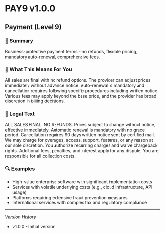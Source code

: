 # PAY9 v1.0.0

## Payment (Level 9)

### 📌 Summary
Business-protective payment terms - no refunds, flexible pricing, mandatory auto-renewal, comprehensive fees.

### 👤 What This Means For You
All sales are final with no refund options. The provider can adjust prices immediately without advance notice. Auto-renewal is mandatory and cancellation requires following specific procedures including written notice. Various fees may apply beyond the base price, and the provider has broad discretion in billing decisions.

### 📜 Legal Text
ALL SALES FINAL. NO REFUNDS. Prices subject to change without notice, effective immediately. Automatic renewal is mandatory with no grace period. Cancellation requires 90 days written notice sent by certified mail. We may charge for overages, access, support, features, or any reason at our sole discretion. You authorize recurring charges and waive chargeback rights. Additional fees, penalties, and interest apply for any dispute. You are responsible for all collection costs.

### 🔍 Examples
- High-value enterprise software with significant implementation costs
- Services with volatile underlying costs (e.g., cloud infrastructure, API usage)
- Platforms requiring extensive fraud prevention measures
- International services with complex tax and regulatory compliance

---
*Version History*
- v1.0.0 - Initial version